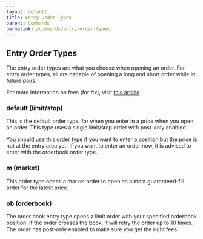 ```yaml
---
layout: default
title: Entry Order Types
parent: Commands
permalink: /commands/entry-order-types
---
```


## Entry Order Types
The entry order types are what you choose when opening an order. For entry order types, all are capable of opening a long and short order while in future pairs.

For more information on fees (for ftx), visit [this article](https://help.ftx.com/hc/en-us/articles/360024479432-Fees).

### default (limit/stop)
This is the default order type, for when you enter in a price when you open an order. This type uses a single limit/stop order with post-only enabled.

You should use this order type if you want to enter a position but the price is not at the entry area yet. If you want to enter an order now, it is advised to enter with the orderbook order type.

### m (market)
This order type opens a market order to open an almost guaranteed-fill order for the latest price.

### ob (orderbook)
The order book entry type opens a limit order with your specified orderbook position. If the order crosses the book, it will retry the order up to 10 times. The order has post-only enabled to make sure you get the right fees.